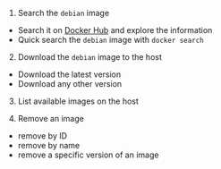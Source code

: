 
1. Search the `debian` image 

  - Search it on [Docker Hub](https://hub.docker.com) and explore the information
  - Quick search the `debian` image with `docker search`

2. Download the `debian` image to the host
  
  - Download the latest version
  - Download any other version

3. List available images on the host

4. Remove an image

  - remove by ID
  - remove by name
  - remove a specific version of an image
  
  
